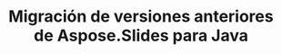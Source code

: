 ---
title: Migración de versiones anteriores de Aspose.Slides para Java
type: docs
weight: 320
url: /java/migration-from-earlier-versions-of-aspose-slides-for-java/
---